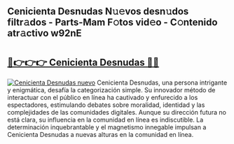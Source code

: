 ## Cenicienta Desnudas N𝚞𝚎vos desn𝚞dos filtr𝚊dos - Parts-Mam F𝚘tos vid𝚎o - C𝚘ntenido atr𝚊ctivo w92nE

# <h2><a href="http://mb5gkt.tromn.icu/?c=Cenicienta+Desnudas">🔗👉👉👉 Cenicienta Desnudas 🔗🔗</a></h2>

[![Cenicienta Desnudas nuevo](https://i.imgur.com/pEAQMta.gif)](http://mb5gkt.tromn.icu/?c=Cenicienta+Desnudas)
Cenicienta Desnudas, una persona intrigante y enigmática, desafía la categorización simple. Su innovador método de interactuar con el público en línea ha cautivado y enfurecido a los espectadores, estimulando debates sobre moralidad, identidad y las complejidades de las comunidades digitales. Aunque su dirección futura no está clara, su influencia en la comunidad en línea es indiscutible. La determinación inquebrantable y el magnetismo innegable impulsan a Cenicienta Desnudas a nuevas alturas en la comunidad en línea.

